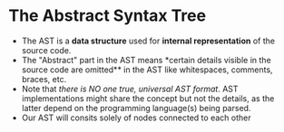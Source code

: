 # The Abstract Syntax Tree

- The AST is a **data structure** used for **internal representation** of the source code.
- The "Abstract" part in the AST means \*certain details visible in the source code are omitted\*\* in the AST like whitespaces, comments, braces, etc.
- Note that _there is NO one true, universal AST format_. AST implementations might share the concept but not the details, as the latter depend on the programming language(s) being parsed.
- Our AST will consits solely of nodes connected to each other
